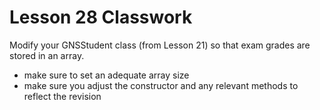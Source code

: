 # Lesson 28 Classwork

Modify your GNSStudent class (from Lesson 21) so that exam grades are stored in an array.
- make sure to set an adequate array size
- make sure you adjust the constructor and any relevant methods to reflect the revision
